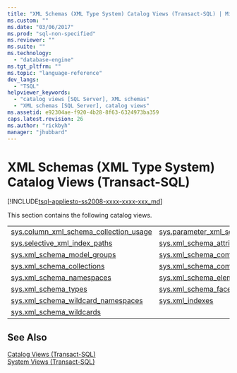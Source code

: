 ```yaml
---
title: "XML Schemas (XML Type System) Catalog Views (Transact-SQL) | Microsoft Docs"
ms.custom: ""
ms.date: "03/06/2017"
ms.prod: "sql-non-specified"
ms.reviewer: ""
ms.suite: ""
ms.technology: 
  - "database-engine"
ms.tgt_pltfrm: ""
ms.topic: "language-reference"
dev_langs: 
  - "TSQL"
helpviewer_keywords: 
  - "catalog views [SQL Server], XML schemas"
  - "XML schemas [SQL Server], catalog views"
ms.assetid: e92304ae-f920-4b28-8f63-6324973ba359
caps.latest.revision: 26
ms.author: "rickbyh"
manager: "jhubbard"
---
```

# XML Schemas (XML Type System) Catalog Views (Transact-SQL)
[!INCLUDE[tsql-appliesto-ss2008-xxxx-xxxx-xxx_md](../../../database-engine/configure/windows/includes/tsql-appliesto-ss2008-xxxx-xxxx-xxx-md.md)]

  This section contains the following catalog views.  
  
|||  
|-|-|  
|[sys.column_xml_schema_collection_usage](../../../relational-databases/reference/system-catalog-views/sys.column-xml-schema-collection-usages-transact-sql.md)|[sys.parameter_xml_schema_collection_usages](../../../relational-databases/reference/system-catalog-views/sys.parameter-xml-schema-collection-usages-transact-sql.md)|  
|[sys.selective_xml_index_paths](../../../relational-databases/reference/system-catalog-views/sys.selective-xml-index-paths-transact-sql.md)|[sys.xml_schema_attributes](../../../relational-databases/reference/system-catalog-views/sys.xml-schema-attributes-transact-sql.md)|  
|[sys.xml_schema_model_groups](../../../relational-databases/reference/system-catalog-views/sys.xml-schema-model-groups-transact-sql.md)|[sys.xml_schema_component_placements](../../../relational-databases/reference/system-catalog-views/sys.xml-schema-component-placements-transact-sql.md)|  
|[sys.xml_schema_collections](../../../relational-databases/reference/system-catalog-views/sys.xml-schema-collections-transact-sql.md)|[sys.xml_schema_components](../../../relational-databases/reference/system-catalog-views/sys.xml-schema-components-transact-sql.md)|  
|[sys.xml_schema_namespaces](../../../relational-databases/reference/system-catalog-views/sys.xml-schema-namespaces-transact-sql.md)|[sys.xml_schema_elements](../../../relational-databases/reference/system-catalog-views/sys.xml-schema-elements-transact-sql.md)|  
|[sys.xml_schema_types](../../../relational-databases/reference/system-catalog-views/sys.xml-schema-types-transact-sql.md)|[sys.xml_schema_facets](../../../relational-databases/reference/system-catalog-views/sys.xml-schema-facets-transact-sql.md)|  
|[sys.xml_schema_wildcard_namespaces](../../../relational-databases/reference/system-catalog-views/sys.xml-schema-wildcard-namespaces-transact-sql.md)|[sys.xml_indexes](../../../relational-databases/reference/system-catalog-views/sys.xml-indexes-transact-sql.md)|  
|[sys.xml_schema_wildcards](../../../relational-databases/reference/system-catalog-views/sys.xml-schema-wildcards-transact-sql.md)||  
  
## See Also  
 [Catalog Views &#40;Transact-SQL&#41;](../../../relational-databases/reference/system-catalog-views/catalog-views-transact-sql.md)   
 [System Views &#40;Transact-SQL&#41;](http://msdn.microsoft.com/library/35a6161d-7f43-4e00-bcd3-3091f2015e90)  
  
  